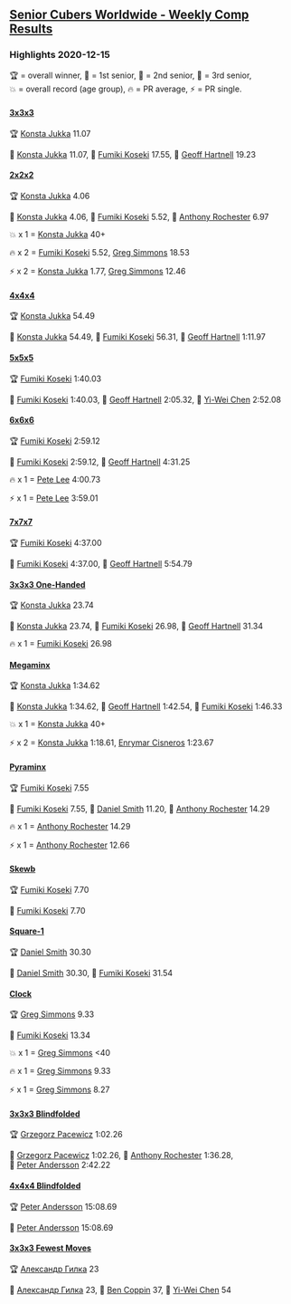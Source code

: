 <style>table {white-space: nowrap;}</style>
<link rel="stylesheet" type="text/css" href="/scw-comp/css/flags.css" />

## [Senior Cubers Worldwide - Weekly Comp Results](/scw-comp/results/)
### Highlights 2020-12-15

<span style="white-space: nowrap;">🏆 = overall winner</span>, <span style="white-space: nowrap;">🥇 = 1st senior</span>, <span style="white-space: nowrap;">🥈 = 2nd senior</span>, <span style="white-space: nowrap;">🥉 = 3rd senior</span>, <span style="white-space: nowrap;">💥 = overall record (age group)</span>, <span style="white-space: nowrap;">🔥 = PR average</span>, <span style="white-space: nowrap;">⚡ = PR single</span>.

#### [3x3x3](333.md)

<span style="white-space: nowrap;">🏆 [Konsta Jukka](../../persons/konsta_jukka/333.md) 11.07</span>

<span style="white-space: nowrap;">🥇 [Konsta Jukka](../../persons/konsta_jukka/333.md) 11.07</span>, <span style="white-space: nowrap;">🥈 [Fumiki Koseki](../../persons/fumiki_koseki/333.md) 17.55</span>, <span style="white-space: nowrap;">🥉 [Geoff Hartnell](../../persons/geoff_hartnell/333.md) 19.23</span>

#### [2x2x2](222.md)

<span style="white-space: nowrap;">🏆 [Konsta Jukka](../../persons/konsta_jukka/222.md) 4.06</span>

<span style="white-space: nowrap;">🥇 [Konsta Jukka](../../persons/konsta_jukka/222.md) 4.06</span>, <span style="white-space: nowrap;">🥈 [Fumiki Koseki](../../persons/fumiki_koseki/222.md) 5.52</span>, <span style="white-space: nowrap;">🥉 [Anthony Rochester](../../persons/anthony_rochester/222.md) 6.97</span>

💥 x 1 = <span style="white-space: nowrap;">[Konsta Jukka](../../persons/konsta_jukka/222.md) 40+</span>

🔥 x 2 = <span style="white-space: nowrap;">[Fumiki Koseki](../../persons/fumiki_koseki/222.md) 5.52</span>, <span style="white-space: nowrap;">[Greg Simmons](../../persons/greg_simmons/222.md) 18.53</span>

⚡ x 2 = <span style="white-space: nowrap;">[Konsta Jukka](../../persons/konsta_jukka/222.md) 1.77</span>, <span style="white-space: nowrap;">[Greg Simmons](../../persons/greg_simmons/222.md) 12.46</span>

#### [4x4x4](444.md)

<span style="white-space: nowrap;">🏆 [Konsta Jukka](../../persons/konsta_jukka/444.md) 54.49</span>

<span style="white-space: nowrap;">🥇 [Konsta Jukka](../../persons/konsta_jukka/444.md) 54.49</span>, <span style="white-space: nowrap;">🥈 [Fumiki Koseki](../../persons/fumiki_koseki/444.md) 56.31</span>, <span style="white-space: nowrap;">🥉 [Geoff Hartnell](../../persons/geoff_hartnell/444.md) 1:11.97</span>

#### [5x5x5](555.md)

<span style="white-space: nowrap;">🏆 [Fumiki Koseki](../../persons/fumiki_koseki/555.md) 1:40.03</span>

<span style="white-space: nowrap;">🥇 [Fumiki Koseki](../../persons/fumiki_koseki/555.md) 1:40.03</span>, <span style="white-space: nowrap;">🥈 [Geoff Hartnell](../../persons/geoff_hartnell/555.md) 2:05.32</span>, <span style="white-space: nowrap;">🥉 [Yi-Wei Chen](../../persons/yi_wei_chen/555.md) 2:52.08</span>

#### [6x6x6](666.md)

<span style="white-space: nowrap;">🏆 [Fumiki Koseki](../../persons/fumiki_koseki/666.md) 2:59.12</span>

<span style="white-space: nowrap;">🥇 [Fumiki Koseki](../../persons/fumiki_koseki/666.md) 2:59.12</span>, <span style="white-space: nowrap;">🥈 [Geoff Hartnell](../../persons/geoff_hartnell/666.md) 4:31.25</span>

🔥 x 1 = <span style="white-space: nowrap;">[Pete Lee](../../persons/pete_lee/666.md) 4:00.73</span>

⚡ x 1 = <span style="white-space: nowrap;">[Pete Lee](../../persons/pete_lee/666.md) 3:59.01</span>

#### [7x7x7](777.md)

<span style="white-space: nowrap;">🏆 [Fumiki Koseki](../../persons/fumiki_koseki/777.md) 4:37.00</span>

<span style="white-space: nowrap;">🥇 [Fumiki Koseki](../../persons/fumiki_koseki/777.md) 4:37.00</span>, <span style="white-space: nowrap;">🥈 [Geoff Hartnell](../../persons/geoff_hartnell/777.md) 5:54.79</span>

#### [3x3x3 One-Handed](333oh.md)

<span style="white-space: nowrap;">🏆 [Konsta Jukka](../../persons/konsta_jukka/333oh.md) 23.74</span>

<span style="white-space: nowrap;">🥇 [Konsta Jukka](../../persons/konsta_jukka/333oh.md) 23.74</span>, <span style="white-space: nowrap;">🥈 [Fumiki Koseki](../../persons/fumiki_koseki/333oh.md) 26.98</span>, <span style="white-space: nowrap;">🥉 [Geoff Hartnell](../../persons/geoff_hartnell/333oh.md) 31.34</span>

🔥 x 1 = <span style="white-space: nowrap;">[Fumiki Koseki](../../persons/fumiki_koseki/333oh.md) 26.98</span>

#### [Megaminx](minx.md)

<span style="white-space: nowrap;">🏆 [Konsta Jukka](../../persons/konsta_jukka/minx.md) 1:34.62</span>

<span style="white-space: nowrap;">🥇 [Konsta Jukka](../../persons/konsta_jukka/minx.md) 1:34.62</span>, <span style="white-space: nowrap;">🥈 [Geoff Hartnell](../../persons/geoff_hartnell/minx.md) 1:42.54</span>, <span style="white-space: nowrap;">🥉 [Fumiki Koseki](../../persons/fumiki_koseki/minx.md) 1:46.33</span>

💥 x 1 = <span style="white-space: nowrap;">[Konsta Jukka](../../persons/konsta_jukka/minx.md) 40+</span>

⚡ x 2 = <span style="white-space: nowrap;">[Konsta Jukka](../../persons/konsta_jukka/minx.md) 1:18.61</span>, <span style="white-space: nowrap;">[Enrymar Cisneros](../../persons/enrymar_cisneros/minx.md) 1:23.67</span>

#### [Pyraminx](pyram.md)

<span style="white-space: nowrap;">🏆 [Fumiki Koseki](../../persons/fumiki_koseki/pyram.md) 7.55</span>

<span style="white-space: nowrap;">🥇 [Fumiki Koseki](../../persons/fumiki_koseki/pyram.md) 7.55</span>, <span style="white-space: nowrap;">🥈 [Daniel Smith](../../persons/daniel_smith/pyram.md) 11.20</span>, <span style="white-space: nowrap;">🥉 [Anthony Rochester](../../persons/anthony_rochester/pyram.md) 14.29</span>

🔥 x 1 = <span style="white-space: nowrap;">[Anthony Rochester](../../persons/anthony_rochester/pyram.md) 14.29</span>

⚡ x 1 = <span style="white-space: nowrap;">[Anthony Rochester](../../persons/anthony_rochester/pyram.md) 12.66</span>

#### [Skewb](skewb.md)

<span style="white-space: nowrap;">🏆 [Fumiki Koseki](../../persons/fumiki_koseki/skewb.md) 7.70</span>

<span style="white-space: nowrap;">🥇 [Fumiki Koseki](../../persons/fumiki_koseki/skewb.md) 7.70</span>

#### [Square-1](sq1.md)

<span style="white-space: nowrap;">🏆 [Daniel Smith](../../persons/daniel_smith/sq1.md) 30.30</span>

<span style="white-space: nowrap;">🥇 [Daniel Smith](../../persons/daniel_smith/sq1.md) 30.30</span>, <span style="white-space: nowrap;">🥈 [Fumiki Koseki](../../persons/fumiki_koseki/sq1.md) 31.54</span>

#### [Clock](clock.md)

<span style="white-space: nowrap;">🏆 [Greg Simmons](../../persons/greg_simmons/clock.md) 9.33</span>

<span style="white-space: nowrap;">🥇 [Fumiki Koseki](../../persons/fumiki_koseki/clock.md) 13.34</span>

💥 x 1 = <span style="white-space: nowrap;">[Greg Simmons](../../persons/greg_simmons/clock.md) <40</span>

🔥 x 1 = <span style="white-space: nowrap;">[Greg Simmons](../../persons/greg_simmons/clock.md) 9.33</span>

⚡ x 1 = <span style="white-space: nowrap;">[Greg Simmons](../../persons/greg_simmons/clock.md) 8.27</span>

#### [3x3x3 Blindfolded](333bf.md)

<span style="white-space: nowrap;">🏆 [Grzegorz Pacewicz](../../persons/grzegorz_pacewicz/333bf.md) 1:02.26</span>

<span style="white-space: nowrap;">🥇 [Grzegorz Pacewicz](../../persons/grzegorz_pacewicz/333bf.md) 1:02.26</span>, <span style="white-space: nowrap;">🥈 [Anthony Rochester](../../persons/anthony_rochester/333bf.md) 1:36.28</span>, <span style="white-space: nowrap;">🥉 [Peter Andersson](../../persons/peter_andersson/333bf.md) 2:42.22</span>

#### [4x4x4 Blindfolded](444bf.md)

<span style="white-space: nowrap;">🏆 [Peter Andersson](../../persons/peter_andersson/444bf.md) 15:08.69</span>

<span style="white-space: nowrap;">🥇 [Peter Andersson](../../persons/peter_andersson/444bf.md) 15:08.69</span>

#### [3x3x3 Fewest Moves](333fm.md)

<span style="white-space: nowrap;">🏆 [Александр Гилка](../../persons/александр_гилка/333fm.md) 23</span>

<span style="white-space: nowrap;">🥇 [Александр Гилка](../../persons/александр_гилка/333fm.md) 23</span>, <span style="white-space: nowrap;">🥈 [Ben Coppin](../../persons/ben_coppin/333fm.md) 37</span>, <span style="white-space: nowrap;">🥉 [Yi-Wei Chen](../../persons/yi_wei_chen/333fm.md) 54</span>


<!-- Global site tag (gtag.js) - Google Analytics -->
<script async src="https://www.googletagmanager.com/gtag/js?id=UA-86348435-3"></script>
<script>window.dataLayer = window.dataLayer || []; function gtag() {dataLayer.push(arguments);} gtag('js', new Date()); gtag('config', 'UA-86348435-3');</script>
